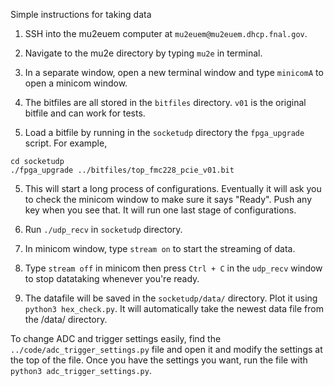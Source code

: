 Simple instructions for taking data

1. SSH into the mu2euem computer at `mu2euem@mu2euem.dhcp.fnal.gov`.

2. Navigate to the mu2e directory by typing `mu2e` in terminal.

3. In a separate window, open a new terminal window and type `minicomA` to open a minicom window.

4. The bitfiles are all stored in the `bitfiles` directory. `v01` is the original bitfile and can work for tests. 

5. Load a bitfile by running in the `socketudp` directory the `fpga_upgrade` script. For example, 
```
cd socketudp
./fpga_upgrade ../bitfiles/top_fmc228_pcie_v01.bit
```

5. This will start a long process of configurations. Eventually it will ask you to check the minicom window to make sure it says "Ready". Push any key when you see that. It will run one last stage of configurations.

6. Run `./udp_recv` in `socketudp` directory.

7. In minicom window, type `stream on` to start the streaming of data.

8. Type `stream off` in minicom then press `Ctrl + C` in the `udp_recv` window to stop datataking whenever you're ready.

9. The datafile will be saved in the `socketudp/data/` directory. Plot it using `python3 hex_check.py`. It will automatically take the newest data file from the /data/ directory.

To change ADC and trigger settings easily, find the `../code/adc_trigger_settings.py` file and open it and modify the settings at the top of the file. Once you have the settings you want, run the file with `python3 adc_trigger_settings.py`.
